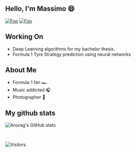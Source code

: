 ## Hello, I'm Massimo 😄

[![Foo](https://img.shields.io/badge/-MassimoRondelli-blue?logo=Linkedin)](https://www.linkedin.com/in/massimo-r-403207136/)
[![Foo](https://img.shields.io/badge/-MassimoRondelli-blue?logo=Twitter)](https://twitter.com/MassimoRondell3)

## Working On
- Deep Learning algorithms for my bachelor thesis.
- Formula 1 Tyre Strategy prediction using neural networks

## About Me
- Formula 1 fan 🏎️
- Music addicted 🎧
- Photographer 📸 

## My github stats

![Anurag's GitHub stats](https://github-readme-stats.vercel.app/api?username=maxrondelli&show_icons=true&theme=radical)

<br>

![Visitors](https://api.visitorbadge.io/api/VisitorHit?user=massimorondelli&repo=github-visitors-badge&countColor=%237B1E7A)
